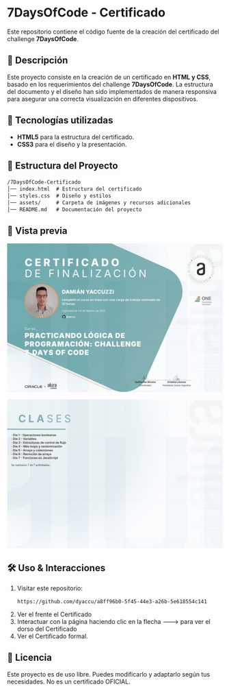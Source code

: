 # 7DaysOfCode - Certificado

Este repositorio contiene el código fuente de la creación del certificado del challenge **7DaysOfCode**. 

## 📜 Descripción

Este proyecto consiste en la creación de un certificado en **HTML y CSS**, basado en los requerimientos del challenge **7DaysOfCode**. La estructura del documento y el diseño han sido implementados de manera responsiva para asegurar una correcta visualización en diferentes dispositivos.

## 🚀 Tecnologías utilizadas

- **HTML5** para la estructura del certificado.
- **CSS3** para el diseño y la presentación.

## 📂 Estructura del Proyecto

```
/7DaysOfCode-Certificado
│── index.html  # Estructura del certificado
│── styles.css  # Diseño y estilos
│── assets/     # Carpeta de imágenes y recursos adicionales
│── README.md   # Documentación del proyecto
```

## 📸 Vista previa

![](assets/frente.jpg)

![](assets/dorso.jpg)

## 🛠 Uso & Interacciones

1. Visitar este repositorio:
   ```
   https://github.com/dyaccu/a8ff96b0-5f45-44e3-a26b-5e618554c141
   ```
2. Ver el frente el Certificado
3. Interactuar con la página haciendo clic en la flecha ---> para ver el dorso del Certificado
4. Ver el Certificado formal.

## 📄 Licencia

Este proyecto es de uso libre. Puedes modificarlo y adaptarlo según tus necesidades. No es un certificado OFICIAL.
